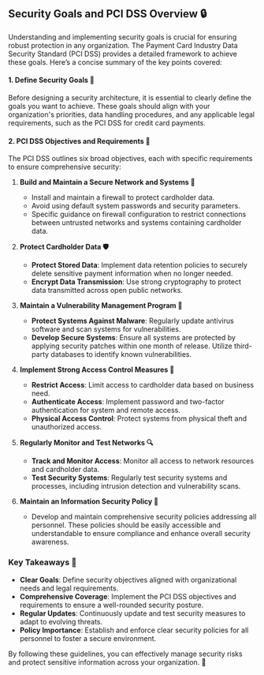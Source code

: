 ## Security Goals and PCI DSS Overview 🔒

Understanding and implementing security goals is crucial for ensuring robust protection in any organization. The Payment Card Industry Data Security Standard (PCI DSS) provides a detailed framework to achieve these goals. Here’s a concise summary of the key points covered:

#### **1. Define Security Goals 🎯**

Before designing a security architecture, it is essential to clearly define the goals you want to achieve. These goals should align with your organization's priorities, data handling procedures, and any applicable legal requirements, such as the PCI DSS for credit card payments.

#### **2. PCI DSS Objectives and Requirements 📜**

The PCI DSS outlines six broad objectives, each with specific requirements to ensure comprehensive security:

1. **Build and Maintain a Secure Network and Systems 🔐**
   - Install and maintain a firewall to protect cardholder data.
   - Avoid using default system passwords and security parameters.
   - Specific guidance on firewall configuration to restrict connections between untrusted networks and systems containing cardholder data.

2. **Protect Cardholder Data 🛡️**
   - **Protect Stored Data**: Implement data retention policies to securely delete sensitive payment information when no longer needed.
   - **Encrypt Data Transmission**: Use strong cryptography to protect data transmitted across open public networks.

3. **Maintain a Vulnerability Management Program 🔄**
   - **Protect Systems Against Malware**: Regularly update antivirus software and scan systems for vulnerabilities.
   - **Develop Secure Systems**: Ensure all systems are protected by applying security patches within one month of release. Utilize third-party databases to identify known vulnerabilities.

4. **Implement Strong Access Control Measures 🚪**
   - **Restrict Access**: Limit access to cardholder data based on business need.
   - **Authenticate Access**: Implement password and two-factor authentication for system and remote access.
   - **Physical Access Control**: Protect systems from physical theft and unauthorized access.

5. **Regularly Monitor and Test Networks 🔍**
   - **Track and Monitor Access**: Monitor all access to network resources and cardholder data.
   - **Test Security Systems**: Regularly test security systems and processes, including intrusion detection and vulnerability scans.

6. **Maintain an Information Security Policy 📑**
   - Develop and maintain comprehensive security policies addressing all personnel. These policies should be easily accessible and understandable to ensure compliance and enhance overall security awareness.

### **Key Takeaways 🔑**

- **Clear Goals**: Define security objectives aligned with organizational needs and legal requirements.
- **Comprehensive Coverage**: Implement the PCI DSS objectives and requirements to ensure a well-rounded security posture.
- **Regular Updates**: Continuously update and test security measures to adapt to evolving threats.
- **Policy Importance**: Establish and enforce clear security policies for all personnel to foster a secure environment.

By following these guidelines, you can effectively manage security risks and protect sensitive information across your organization. 🚀